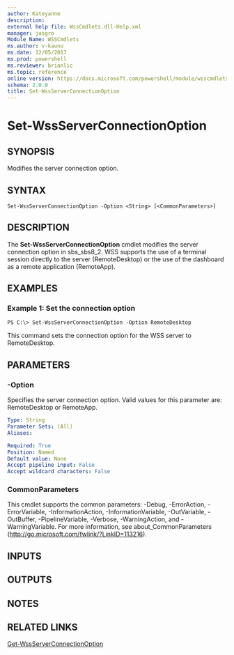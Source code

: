 ```yaml
---
author: Kateyanne
description: 
external help file: WssCmdlets.dll-Help.xml
manager: jasgro
Module Name: WSSCmdlets
ms.author: v-kaunu
ms.date: 12/05/2017
ms.prod: powershell
ms.reviewer: brianlic
ms.topic: reference
online version: https://docs.microsoft.com/powershell/module/wsscmdlets/set-wssserverconnectionoption?view=windowsserver2012r2-ps&wt.mc_id=ps-gethelp
schema: 2.0.0
title: Set-WssServerConnectionOption
---
```


# Set-WssServerConnectionOption

## SYNOPSIS
Modifies the server connection option.

## SYNTAX

```
Set-WssServerConnectionOption -Option <String> [<CommonParameters>]
```

## DESCRIPTION
The **Set-WssServerConnectionOption** cmdlet modifies the server connection option in sbs_sbs8_2.
WSS supports the use of a terminal session directly to the server (RemoteDesktop) or the use of the dashboard as a remote application (RemoteApp).

## EXAMPLES

### Example 1: Set the connection option
```
PS C:\> Set-WssServerConnectionOption -Option RemoteDesktop
```

This command sets the connection option for the WSS server to RemoteDesktop.

## PARAMETERS

### -Option
Specifies the server connection option.
Valid values for this parameter are: RemoteDesktop or RemoteApp.

```yaml
Type: String
Parameter Sets: (All)
Aliases: 

Required: True
Position: Named
Default value: None
Accept pipeline input: False
Accept wildcard characters: False
```

### CommonParameters
This cmdlet supports the common parameters: -Debug, -ErrorAction, -ErrorVariable, -InformationAction, -InformationVariable, -OutVariable, -OutBuffer, -PipelineVariable, -Verbose, -WarningAction, and -WarningVariable. For more information, see about_CommonParameters (http://go.microsoft.com/fwlink/?LinkID=113216).

## INPUTS

## OUTPUTS

## NOTES

## RELATED LINKS

[Get-WssServerConnectionOption](./Get-WssServerConnectionOption.md)

